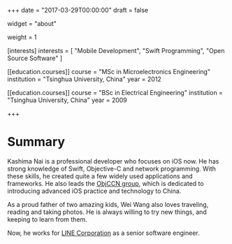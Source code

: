 +++
date = "2017-03-29T00:00:00"
draft = false

widget = "about"

weight = 1

[interests]
  interests = [
    "Mobile Development",
    "Swift Programming",
    "Open Source Software"
  ]

[[education.courses]]
  course = "MSc in Microelectronics Engineering"
  institution = "Tsinghua University, China"
  year = 2012

[[education.courses]]
  course = "BSc in Electrical Engineering"
  institution = "Tsinghua University, China"
  year = 2009
 
+++

# Summary
Kashima Nai is a professional developer who focuses on iOS now. He has strong knowledge of Swift, Objective-C and network programming. With these skills, he created quite a few widely used applications and frameworks. He also leads the [ObjCCN group](https://objccn.io), which is dedicated to introducing advanced iOS practice and technology to China.

As a proud father of two amazing kids, Wei Wang also loves traveling, reading and taking photos. He is always willing to try new things, and keeping to learn from them.

Now, he works for [LINE Corporation](https://line.me/) as a senior software engineer.
